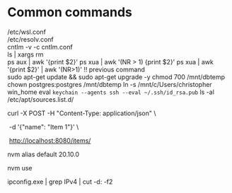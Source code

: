 # Common commands

/etc/wsl.conf  
/etc/resolv.conf  
cntlm -v -c cntlm.conf  
ls | xargs rm  
ps aux | awk '{print $2}'
ps xua | awk '(NR > 1) {print $2}'
ps xua | awk '{print $2}' | awk '(NR>1)'
!! previous command  
sudo apt-get update && sudo apt-get upgrade -y
chmod 700 /mnt/dbtemp
chown postgres:postgres /mnt/dbtemp
ln -s /mnt/c/Users/christopher win_home
eval `keychain --agents ssh --eval ~/.ssh/id_rsa.pub`
ls -al /etc/apt/sources.list.d/

curl -X POST -H "Content-Type: application/json" \

 -d '{"name": "Item 1"}' \

 [http://localhost:8080/items/](http://localhost:8080/items/)

nvm alias default 20.10.0

nvm use

ipconfig.exe | grep IPv4 | cut -d: -f2